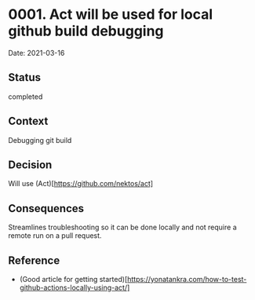 # 0001. Act will be used for local github build debugging
 
Date: 2021-03-16
	
 
## Status
 
completed
 
## Context

Debugging git build
 
## Decision
 
Will use (Act)[https://github.com/nektos/act]
  
## Consequences
 
Streamlines troubleshooting so it can be done locally and not require a remote run on a pull request.

## Reference

* (Good article for getting started)[https://yonatankra.com/how-to-test-github-actions-locally-using-act/]
